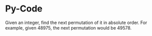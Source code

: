 # Py-Code
Given an integer, find the next permutation of it in absolute order. For example, given 48975, the next permutation would be 49578.
